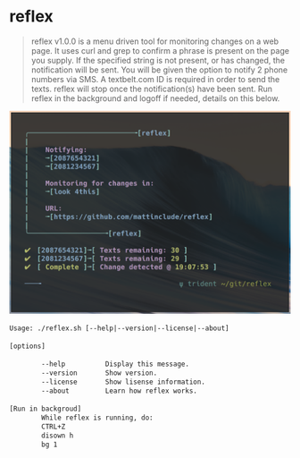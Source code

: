 # reflex

> reflex v1.0.0 is a menu driven tool for monitoring changes on a web page.
> It uses curl and grep to confirm a phrase is present on the page you supply. If the
> specified string is not present, or has changed, the notification will be sent. You will
> be given the option to notify 2 phone numbers via SMS. A textbelt.com ID is required in
> order to send the texts. reflex will stop once the notification(s) have been sent.
> Run reflex in the background and logoff if needed, details on this below.

[<img src="./Preview.png">](https://brassey.io/)

    Usage: ./reflex.sh [--help|--version|--license|--about]

    [options]

            --help          Display this message.
            --version       Show version.
            --license       Show lisense information.
            --about         Learn how reflex works.

    [Run in backgroud]
            While reflex is running, do:
            CTRL+Z
            disown h
            bg 1

